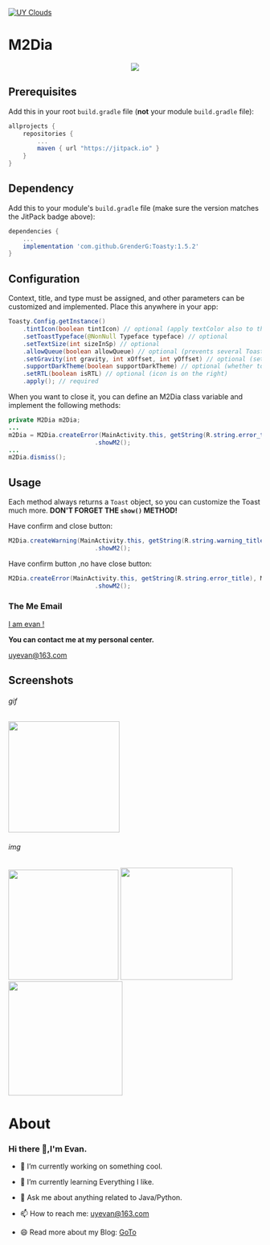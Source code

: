 [![UY Clouds](https://www.ko-fi.com/img/githubbutton_sm.svg)](https://uyclouds.com)

# M2Dia

<div align="center">
    <img src="https://pan.losfer.cn/view.php/911f908b42b9c15bfcf1543cb45f33d8.png">
</div>

## Prerequisites

Add this in your root `build.gradle` file (**not** your module `build.gradle` file):

```gradle
allprojects {
    repositories {
        ...
        maven { url "https://jitpack.io" }
    }
}
```

## Dependency

Add this to your module's `build.gradle` file (make sure the version matches the JitPack badge above):

```gradle
dependencies {
    ...
    implementation 'com.github.GrenderG:Toasty:1.5.2'
}
```

## Configuration

Context, title, and type must be assigned, and other parameters can be customized and implemented. Place this anywhere in your app:

```java
Toasty.Config.getInstance()
    .tintIcon(boolean tintIcon) // optional (apply textColor also to the icon)
    .setToastTypeface(@NonNull Typeface typeface) // optional
    .setTextSize(int sizeInSp) // optional
    .allowQueue(boolean allowQueue) // optional (prevents several Toastys from queuing)
    .setGravity(int gravity, int xOffset, int yOffset) // optional (set toast gravity, offsets are optional)
    .supportDarkTheme(boolean supportDarkTheme) // optional (whether to support dark theme or not)
    .setRTL(boolean isRTL) // optional (icon is on the right)
    .apply(); // required
```

When you want to close it, you can define an M2Dia class variable and implement the following methods:

```java
private M2Dia m2Dia;
...
m2Dia = M2Dia.createError(MainActivity.this, getString(R.string.error_title), M2Dia.M2ButTpe.NO_CLOSE_BUT)
                        .showM2();
...
m2Dia.dismiss();
```

## Usage

Each method always returns a `Toast` object, so you can customize the Toast much more. **DON'T FORGET THE `show()` METHOD!**

Have confirm and close button:

```java
M2Dia.createWarning(MainActivity.this, getString(R.string.warning_title), M2Dia.M2ButTpe.HAVE_ALL_BUT)
                        .showM2();
```

Have confirm button ,no have close button:

```java
M2Dia.createError(MainActivity.this, getString(R.string.error_title), M2Dia.M2ButTpe.NO_CLOSE_BUT)
                        .showM2();
```

### The Me Email

[I am evan !](https://jfkj.xyz)

**You can contact me at my personal center.**

uyevan@163.com

## Screenshots

###### gif

<img title="" src="https://pan.losfer.cn/view.php/96e453d85b91c934f2f6313bcbcd45b7.gif" alt="" width="221" data-align="center">



###### img

<img title="" src="https://pan.losfer.cn/view.php/a649e8418926da7df8e957703e369afa.jpg" alt="" width="219" data-align="center">

<img title="" src="https://pan.losfer.cn/view.php/1e657818d594831f94722e6f442cb3d2.jpg" alt="" width="223" data-align="center">

<img title="" src="https://pan.losfer.cn/view.php/d46b2866c9c52f02cf8e29d23629f41f.jpg" alt="" width="227" data-align="center">

# About

### Hi there 👋,I'm Evan.

- 🔭 I’m currently working on something cool.

- 🌱 I’m currently learning Everything I like.

- 💬 Ask me about anything related to Java/Python.

- 📫 How to reach me: uyevan@163.com

- 😄 Read more about my Blog: [GoTo](https://jfkj.xyz)


